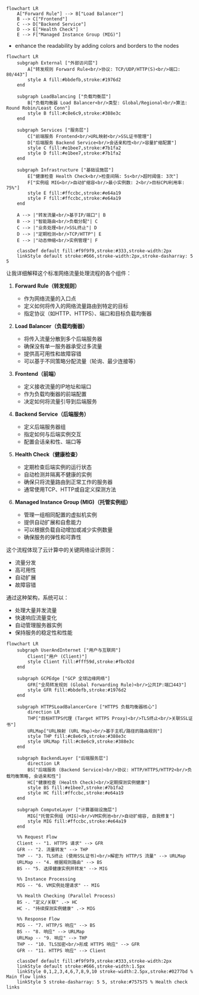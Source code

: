 ```mermaid
flowchart LR
    A["Forward Rule"] --> B["Load Balancer"]
    B --> C["Frontend"]
    C --> D["Backend Service"]
    D --> E["Health Check"]
    E --> F["Managed Instance Group (MIG)"]

```

- enhance the readability by adding colors and borders to the nodes
```mermaid
flowchart LR
    subgraph External ["外部访问层"]
        A["转发规则 Forward Rule<br/>协议: TCP/UDP/HTTP(S)<br/>端口: 80/443"]
        style A fill:#bbdefb,stroke:#1976d2
    end

    subgraph LoadBalancing ["负载均衡层"]
        B["负载均衡器 Load Balancer<br/>类型: Global/Regional<br/>算法: Round Robin/Least Conn"]
        style B fill:#c8e6c9,stroke:#388e3c
    end

    subgraph Services ["服务层"]
        C["前端服务 Frontend<br/>URL映射<br/>SSL证书管理"]
        D["后端服务 Backend Service<br/>会话亲和性<br/>容量扩缩配置"]
        style C fill:#e1bee7,stroke:#7b1fa2
        style D fill:#e1bee7,stroke:#7b1fa2
    end

    subgraph Infrastructure ["基础设施层"]
        E["健康检查 Health Check<br/>检查间隔: 5s<br/>超时阈值: 3次"]
        F["实例组 MIG<br/>自动扩缩容<br/>最小实例数: 2<br/>目标CPU利用率: 75%"]
        style E fill:#ffccbc,stroke:#e64a19
        style F fill:#ffccbc,stroke:#e64a19
    end

    A --> |"转发流量<br/>基于IP/端口"| B
    B --> |"智能路由<br/>负载分配"| C
    C --> |"业务处理<br/>SSL终止"| D
    D --> |"定期检测<br/>TCP/HTTP"| E
    E --> |"动态伸缩<br/>实例管理"| F

    classDef default fill:#f9f9f9,stroke:#333,stroke-width:2px
    linkStyle default stroke:#666,stroke-width:2px,stroke-dasharray: 5 5
```

让我详细解释这个标准网络流量处理流程的各个组件：

1. **Forward Rule（转发规则）**

   - 作为网络流量的入口点
   - 定义如何将传入的网络流量路由到特定的目标
   - 指定协议（如HTTP、HTTPS）、端口和目标负载均衡器

2. **Load Balancer（负载均衡器）**

   - 将传入流量分散到多个后端服务器
   - 确保没有单一服务器承受过多流量
   - 提供高可用性和故障容错
   - 可以基于不同策略分配流量（轮询、最少连接等）

3. **Frontend（前端）**

   - 定义接收流量的IP地址和端口
   - 作为负载均衡器的前端配置
   - 决定如何将流量引导到后端服务

4. **Backend Service（后端服务）**

   - 定义后端服务器组
   - 指定如何与后端实例交互
   - 配置会话亲和性、端口等

5. **Health Check（健康检查）**

   - 定期检查后端实例的运行状态
   - 自动检测并隔离不健康的实例
   - 确保只将流量路由到正常工作的服务器
   - 通常使用TCP、HTTP或自定义探测方法

6. **Managed Instance Group (MIG)（托管实例组）**
   - 管理一组相同配置的虚拟机实例
   - 提供自动扩展和自愈能力
   - 可以根据负载自动增加或减少实例数量
   - 确保服务的弹性和可靠性

这个流程体现了云计算中的关键网络设计原则：

- 流量分发
- 高可用性
- 自动扩展
- 故障容错

通过这种架构，系统可以：

- 处理大量并发流量
- 快速响应流量变化
- 自动管理服务器实例
- 保持服务的稳定性和性能


```mermaid
flowchart LR
    subgraph UserAndInternet ["用户与互联网"]
        Client["用户 (Client)"]
        style Client fill:#fff59d,stroke:#fbc02d
    end

    subgraph GCPEdge ["GCP 全球边缘网络"]
        GFR["全局转发规则 (Global Forwarding Rule)<br/>公共IP:端口443"]
        style GFR fill:#bbdefb,stroke:#1976d2
    end

    subgraph HTTPSLoadBalancerCore ["HTTPS 负载均衡器核心"]
        direction LR
        THP["目标HTTPS代理 (Target HTTPS Proxy)<br/>TLS终止<br/>关联SSL证书"]
        URLMap["URL映射 (URL Map)<br/>基于主机/路径的路由规则"]
        style THP fill:#c8e6c9,stroke:#388e3c
        style URLMap fill:#c8e6c9,stroke:#388e3c
    end

    subgraph BackendLayer ["后端服务层"]
        direction LR
        BS["后端服务 (Backend Service)<br/>协议: HTTP/HTTPS/HTTP2<br/>负载均衡策略, 会话亲和性"]
        HC["健康检查 (Health Check)<br/>定期探测实例健康"]
        style BS fill:#e1bee7,stroke:#7b1fa2
        style HC fill:#ffccbc,stroke:#e64a19
    end

    subgraph ComputeLayer ["计算基础设施层"]
        MIG["托管实例组 (MIG)<br/>VM实例池<br/>自动扩缩容, 自我修复"]
        style MIG fill:#ffccbc,stroke:#e64a19
    end

    %% Request Flow
    Client -- "1. HTTPS 请求" --> GFR
    GFR -- "2. 流量转发" --> THP
    THP -- "3. TLS终止 (使用SSL证书)<br/>解密为 HTTP/S 流量" --> URLMap
    URLMap -- "4. 根据规则路由" --> BS
    BS -- "5. 选择健康实例并转发" --> MIG

    %% Instance Processing
    MIG -- "6. VM实例处理请求" -- MIG

    %% Health Checking (Parallel Process)
    BS -. "定义/关联" .-> HC
    HC -. "持续探测实例健康" .-> MIG

    %% Response Flow
    MIG -- "7. HTTP/S 响应" --> BS
    BS -- "8. 响应" --> URLMap
    URLMap -- "9. 响应" --> THP
    THP -- "10. TLS加密<br/>形成 HTTPS 响应" --> GFR
    GFR -- "11. HTTPS 响应" --> Client

    classDef default fill:#f9f9f9,stroke:#333,stroke-width:2px
    linkStyle default stroke:#666,stroke-width:1.5px
    linkStyle 0,1,2,3,4,6,7,8,9,10 stroke-width:2.5px,stroke:#0277bd % Main flow links
    linkStyle 5 stroke-dasharray: 5 5, stroke:#757575 % Health check links
```
